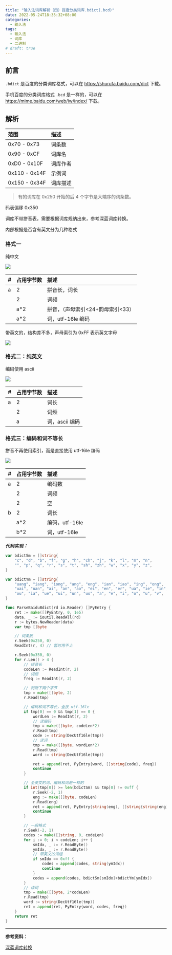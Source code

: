 ```yaml
---
title: "输入法词库解析（四）百度分类词库.bdict(.bcd)"
date: 2022-05-24T18:35:32+08:00
categories:
  - 输入法
tags:
  - 输入法
  - 词库
  - 二进制
# draft: true
---
```


## 前言

`.bdict` 是百度的分类词库格式，可以在 <https://shurufa.baidu.com/dict> 下载。

手机百度的分类词库格式 `.bcd` 是一样的，可以在 <https://mime.baidu.com/web/iw/index/> 下载。

## 解析

| 范围          | 描述     |
| :------------ | :------- |
| 0x70 - 0x73   | 词条数   |
| 0x90 - 0xCF   | 词库名   |
| 0xD0 - 0x10F  | 词库作者 |
| 0x110 - 0x14F | 示例词   |
| 0x150 - 0x34F | 词库描述 |

> 有的词库在 0x250 开始的后 4 个字节是大端序的词条数。

码表偏移 0x350

词库不带拼音表，需要根据词库规纳出来，参考深蓝词库转换。

内部根据是否含有英文分为几种格式

### 格式一

纯中文

![](https://tucang.cc/api/image/show/9682895a284837224335c5f8447cca9f)

| #   | 占用字节数 | 描述                              |
| :-- | :--------- | :-------------------------------- |
| a   | 2          | 拼音长，词长                      |
|     | 2          | 词频                              |
|     | a\*2       | 拼音，（声母索引<24+韵母索引<33） |
|     | a\*2       | 词，utf-16le 编码                 |

带英文的，结构差不多，声母索引为 0xFF 表示英文字母

![](https://tucang.cc/api/image/show/7fe0e61c95ce93052a6d18747c28195d)

### 格式二：纯英文

编码使用 ascii

![](https://tucang.cc/api/image/show/1c5a7c52942eea72aee3bc1a97bafb9f)

| #   | 占用字节数 | 描述           |
| :-- | :--------- | :------------- |
| a   | 2          | 词长           |
|     | 2          | 词频           |
|     | a          | 词，ascii 编码 |

### 格式三：编码和词不等长

拼音不再使用索引，而是直接使用 utf-16le 编码

![](https://tucang.cc/api/image/show/6e0cad6df09a2a39e1179925155f47c5)

| #   | 占用字节数 | 描述           |
| :-- | :--------- | :------------- |
| a   | 2          | 编码数         |
|     | 2          | 词频           |
|     | 2          | 空             |
| b   | 2          | 词长           |
|     | a\*2       | 编码，utf-16le |
|     | b\*2       | 词，utf-16le   |

**_代码实现：_**

```go
var bdictSm = []string{
    "c", "d", "b", "f", "g", "h", "ch", "j", "k", "l", "m", "n",
    "", "p", "q", "r", "s", "t", "sh", "zh", "w", "x", "y", "z",
}

var bdictYm = []string{
    "uang", "iang", "iong", "ang", "eng", "ian", "iao", "ing", "ong",
    "uai", "uan", "ai", "an", "ao", "ei", "en", "er", "ua", "ie", "in", "iu",
    "ou", "ia", "ue", "ui", "un", "uo", "a", "e", "i", "o", "u", "v",
}

func ParseBaiduBdict(rd io.Reader) []PyEntry {
    ret := make([]PyEntry, 0, 1e5)
    data, _ := ioutil.ReadAll(rd)
    r := bytes.NewReader(data)
    var tmp []byte

    // 词条数
    r.Seek(0x250, 0)
    ReadInt(r, 4) // 暂时用不上

    r.Seek(0x350, 0)
    for r.Len() > 4 {
        // 拼音长
        codeLen := ReadInt(r, 2)
        // 词频
        freq := ReadInt(r, 2)

        // 判断下两个字节
        tmp = make([]byte, 2)
        r.Read(tmp)

        // 编码和词不等长，全按 utf-16le
        if tmp[0] == 0 && tmp[1] == 0 {
            wordLen := ReadInt(r, 2)
            // 读编码
            tmp = make([]byte, codeLen*2)
            r.Read(tmp)
            code := string(DecUtf16le(tmp))
            // 读词
            tmp = make([]byte, wordLen*2)
            r.Read(tmp)
            word := string(DecUtf16le(tmp))

            ret = append(ret, PyEntry{word, []string{code}, freq})
            continue
        }

        // 全英文的词，编码和词是一样的
        if int(tmp[0]) >= len(bdictSm) && tmp[0] != 0xff {
            r.Seek(-2, 1)
            eng := make([]byte, codeLen)
            r.Read(eng)
            ret = append(ret, PyEntry{string(eng), []string{string(eng)}, freq})
            continue
        }

        // 一般格式
        r.Seek(-2, 1)
        codes := make([]string, 0, codeLen)
        for i := 0; i < codeLen; i++ {
            smIdx, _ := r.ReadByte()
            ymIdx, _ := r.ReadByte()
            // 带英文的词组
            if smIdx == 0xff {
                codes = append(codes, string(ymIdx))
                continue
            }
            codes = append(codes, bdictSm[smIdx]+bdictYm[ymIdx])
        }
        // 读词
        tmp = make([]byte, 2*codeLen)
        r.Read(tmp)
        word := string(DecUtf16le(tmp))
        ret = append(ret, PyEntry{word, codes, freq})
    }
    return ret
}
```

---

**参考资料：**

[深蓝词库转换](https://github.com/studyzy/imewlconverter)
